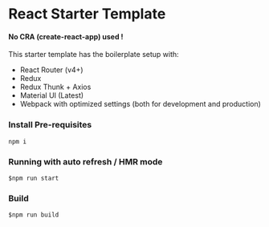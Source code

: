# React Starter Template 

#### No CRA (create-react-app) used !

This starter template has the boilerplate setup with:

* React Router (v4+)
* Redux
* Redux Thunk + Axios
* Material UI (Latest)
* Webpack with optimized settings (both for development and production)


### Install Pre-requisites

`npm i`


### Running with auto refresh / HMR mode 

`$npm run start`


### Build

 `$npm run build`
